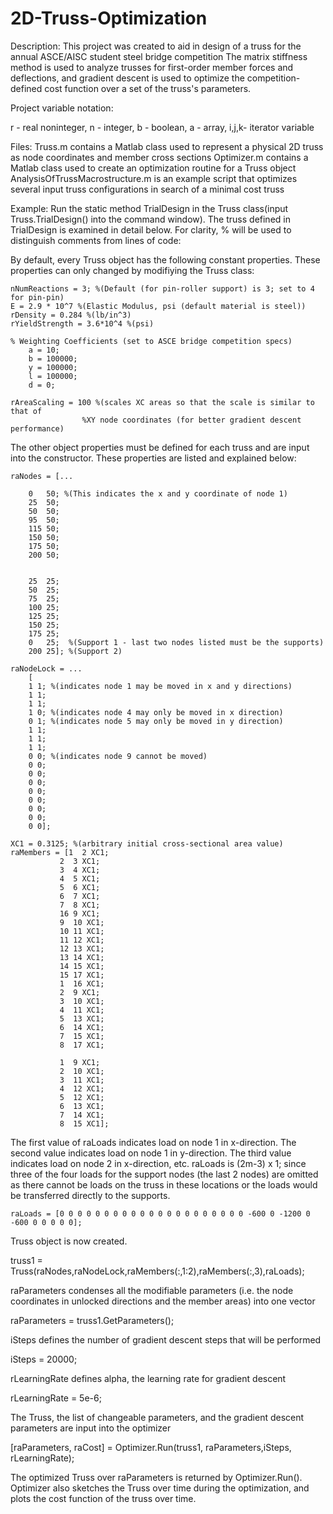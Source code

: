 # 2D-Truss-Optimization

Description:
This project was created to aid in design of a truss for the annual ASCE/AISC student steel bridge competition
The matrix stiffness method is used to analyze trusses for first-order member forces and deflections, and gradient descent
is used to optimize the competition-defined cost function over a set of the truss's parameters.

Project variable notation:

r - real noninteger, 
n - integer, 
b - boolean, 
a - array, 
i,j,k- iterator variable

Files:
Truss.m contains a Matlab class used to represent a physical 2D truss as 
        node coordinates and member cross sections 
Optimizer.m contains a Matlab class used to create an optimization routine 
        for a Truss object
AnalysisOfTrussMacrostructure.m is an example script that optimizes several 
        input truss configurations in search of a minimal cost truss 

Example:
Run the static method TrialDesign in the Truss class(input 
Truss.TrialDesign() into the command window). The truss defined in 
TrialDesign is examined in detail below. For clarity, % will be used to 
distinguish comments from lines of code:




By default, every Truss object has the following constant properties. 
These properties can only changed by modifiying the Truss class:

    nNumReactions = 3; %(Default (for pin-roller support) is 3; set to 4 for pin-pin)
    E = 2.9 * 10^7 %(Elastic Modulus, psi (default material is steel)) 
    rDensity = 0.284 %(lb/in^3)
    rYieldStrength = 3.6*10^4 %(psi)
        
    % Weighting Coefficients (set to ASCE bridge competition specs)
        a = 10;
        b = 100000;
        y = 100000;
        l = 100000;
        d = 0;
       
    rAreaScaling = 100 %(scales XC areas so that the scale is similar to that of 
                    %XY node coordinates (for better gradient descent performance)

The other object properties must be defined for each truss and are input 
into the constructor. These properties are listed and explained below:

    raNodes = [...

        0   50; %(This indicates the x and y coordinate of node 1)
        25  50;
        50  50;
        95  50;
        115 50;
        150 50;
        175 50;
        200 50;


        25  25;
        50  25;
        75  25;
        100 25;
        125 25;
        150 25;
        175 25;
        0   25;  %(Support 1 - last two nodes listed must be the supports)
        200 25]; %(Support 2)

    raNodeLock = ...
        [
        1 1; %(indicates node 1 may be moved in x and y directions)
        1 1;
        1 1;
        1 0; %(indicates node 4 may only be moved in x direction)
        0 1; %(indicates node 5 may only be moved in y direction)
        1 1;
        1 1;
        1 1;
        0 0; %(indicates node 9 cannot be moved)
        0 0;
        0 0;
        0 0;
        0 0;
        0 0;
        0 0;
        0 0;
        0 0];

    XC1 = 0.3125; %(arbitrary initial cross-sectional area value)
    raMembers = [1  2 XC1; 
               2  3 XC1; 
               3  4 XC1;
               4  5 XC1;
               5  6 XC1;
               6  7 XC1;
               7  8 XC1;
               16 9 XC1;
               9  10 XC1;
               10 11 XC1;
               11 12 XC1;
               12 13 XC1;
               13 14 XC1;
               14 15 XC1;
               15 17 XC1;
               1  16 XC1;
               2  9 XC1;
               3  10 XC1;
               4  11 XC1;
               5  13 XC1;
               6  14 XC1;
               7  15 XC1;
               8  17 XC1;

               1  9 XC1;
               2  10 XC1;
               3  11 XC1;
               4  12 XC1;
               5  12 XC1;
               6  13 XC1;
               7  14 XC1;
               8  15 XC1];

The first value of raLoads indicates load on node 1 in x-direction. The 
second value indicates load on node 1 in y-direction. The third value 
indicates load on node 2 in x-direction, etc. raLoads is (2m-3) x 1; since 
three of the four loads for the support nodes (the last 2 nodes) are 
omitted as there cannot be loads on the truss in these locations or the 
loads would be transferred directly to the supports.

    raLoads = [0 0 0 0 0 0 0 0 0 0 0 0 0 0 0 0 0 0 0 0 0 -600 0 -1200 0 -600 0 0 0 0 0];


Truss object is now created.
          
truss1 = Truss(raNodes,raNodeLock,raMembers(:,1:2),raMembers(:,3),raLoads);


raParameters condenses all the modifiable parameters (i.e. the node 
coordinates in unlocked directions and the member areas) into one vector

raParameters = truss1.GetParameters();


iSteps defines the number of gradient descent steps that will be performed

iSteps = 20000;

rLearningRate defines alpha, the learning rate for gradient descent

rLearningRate = 5e-6;

The Truss, the list of changeable parameters, and the gradient descent 
parameters are input into the optimizer

[raParameters, raCost] = Optimizer.Run(truss1, raParameters,iSteps, rLearningRate);


The optimized Truss over raParameters is returned by Optimizer.Run().
Optimizer also sketches the Truss over time during the optimization, and
plots the cost function of the truss over time.